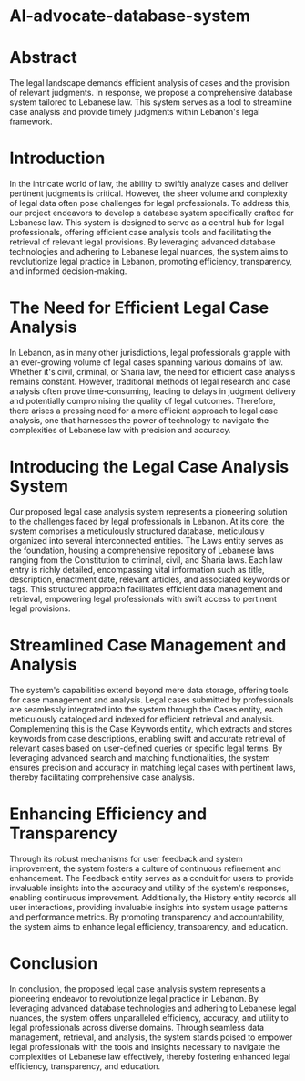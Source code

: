 # AI-advocate-database-system
# Abstract
The legal landscape demands efficient analysis of cases and the provision of relevant judgments. In response, we propose a comprehensive database system tailored to Lebanese law. This system serves as a tool to streamline case analysis and provide timely judgments within Lebanon's legal framework.
# Introduction
In the intricate world of law, the ability to swiftly analyze cases and deliver pertinent judgments is critical. However, the sheer volume and complexity of legal data often pose challenges for legal professionals. To address this, our project endeavors to develop a database system specifically crafted for Lebanese law. This system is designed to serve as a central hub for legal professionals, offering efficient case analysis tools and facilitating the retrieval of relevant legal provisions. By leveraging advanced database technologies and adhering to Lebanese legal nuances, the system aims to revolutionize legal practice in Lebanon, promoting efficiency, transparency, and informed decision-making.
# The Need for Efficient Legal Case Analysis
In Lebanon, as in many other jurisdictions, legal professionals grapple with an ever-growing volume of legal cases spanning various domains of law. Whether it's civil, criminal, or Sharia law, the need for efficient case analysis remains constant. However, traditional methods of legal research and case analysis often prove time-consuming, leading to delays in judgment delivery and potentially compromising the quality of legal outcomes. Therefore, there arises a pressing need for a more efficient approach to legal case analysis, one that harnesses the power of technology to navigate the complexities of Lebanese law with precision and accuracy.
# Introducing the Legal Case Analysis System
Our proposed legal case analysis system represents a pioneering solution to the challenges faced by legal professionals in Lebanon. At its core, the system comprises a meticulously structured database, meticulously organized into several interconnected entities. The Laws entity serves as the foundation, housing a comprehensive repository of Lebanese laws ranging from the Constitution to criminal, civil, and Sharia laws. Each law entry is richly detailed, encompassing vital information such as title, description, enactment date, relevant articles, and associated keywords or tags. This structured approach facilitates efficient data management and retrieval, empowering legal professionals with swift access to pertinent legal provisions.
# Streamlined Case Management and Analysis
The system's capabilities extend beyond mere data storage, offering tools for case management and analysis. Legal cases submitted by professionals are seamlessly integrated into the system through the Cases entity, each meticulously cataloged and indexed for efficient retrieval and analysis. Complementing this is the Case Keywords entity, which extracts and stores keywords from case descriptions, enabling swift and accurate retrieval of relevant cases based on user-defined queries or specific legal terms. By leveraging advanced search and matching functionalities, the system ensures precision and accuracy in matching legal cases with pertinent laws, thereby facilitating comprehensive case analysis.
# Enhancing Efficiency and Transparency
Through its robust mechanisms for user feedback and system improvement, the system fosters a culture of continuous refinement and enhancement. The Feedback entity serves as a conduit for users to provide invaluable insights into the accuracy and utility of the system's responses, enabling continuous improvement. Additionally, the History entity records all user interactions, providing invaluable insights into system usage patterns and performance metrics. By promoting transparency and accountability, the system aims to enhance legal efficiency, transparency, and education.
# Conclusion
In conclusion, the proposed legal case analysis system represents a pioneering endeavor to revolutionize legal practice in Lebanon. By leveraging advanced database technologies and adhering to Lebanese legal nuances, the system offers unparalleled efficiency, accuracy, and utility to legal professionals across diverse domains. Through seamless data management, retrieval, and analysis, the system stands poised to empower legal professionals with the tools and insights necessary to navigate the complexities of Lebanese law effectively, thereby fostering enhanced legal efficiency, transparency, and education.

